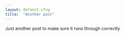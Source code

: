 ```yaml
---
layout: default-cfvg
title:  "Another post"
---
```


Just another post to make sure it runs through correctly

